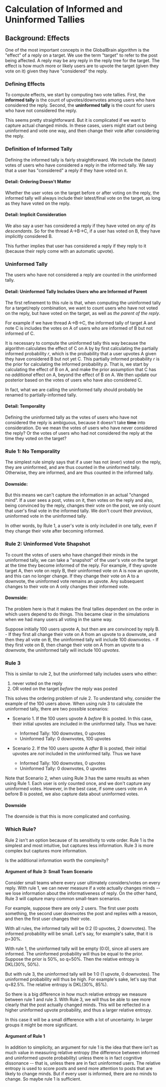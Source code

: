 # Calculation of Informed and Uninformed Tallies

## Background: Effects

One of the most important concepts in the GlobalBrain algorithm is the "effect" of a reply on a target. We use the term "target" to refer to the post being affected. A reply may be any reply in the reply tree for the target. The effect is how much more or likely users are to upvote the target (given they vote on it) given they have "considered" the reply.

### Defining Effects

To compute effects, we start by computing two vote tallies. First, the **informed tally** is the count of upvotes/downvotes among users who have considered the reply. Second, the **uninformed tally** is the count for users who have not considered the reply.

This seems pretty straightforward. But it is complicated if we want to capture actual changed minds. In these cases, users might start out being uninformed and vote one way, and then change their vote after considering the reply.

### Definition of Informed Tally

Defining the informed tally is fairly straightforward. We include the (latest) votes of users who have considered a reply in the informed tally. We say that a user has "considered" a reply if they have voted on it.

#### Detail: Ordering Doesn't Matter

Whether the user votes on the target before or after voting on the reply, the informed tally will always include their latest/final vote on the target, as long as they have voted on the reply.

#### Detail: Implicit Consideration

We also say a user has considered a reply if they have voted on *any of its descendants*. So for the thread A->B->C, if a user has voted on B, they have implicitly considered B.

This further implies that user has considered a reply if they reply to it (because their reply come with an automatic upvote).

### Uninformed Tally

The users who have not considered a reply are counted in the uninformed tally. 

#### Detail: Uninformed Tally Includes Users who are Informed of Parent

The first refinement to this rule is that, when computing the uninformed tally for a target/reply combination, we want to count users who have not voted on the reply, but have voted on the target, as well as *the parent of the reply*.

For example if we have thread A->B->C, the informed tally of target A and note C is includes the votes on A of users who are informed of B but not informed of C. 

It is necessary to compute the uninformed tally this way because the algorithm calculates the effect of C on A by by first calculating the partially informed probability *r*, which is the probability that a user upvotes A given they have considered B but not yet C. This partially informed probability *r* is the prior for calculating the informed probability *p*. That is, we start by calculating the effect of B on A, and make the prior assumption that C has no *additional* effect on A, beyond the effect of B on A. We then update our posterior based on the votes of users who have also considered C.

In fact, what we are calling the uninformed tally should probably be renamed to partially-informed tally.


#### Detail: Temporality

Defining the uninformed tally as the votes of users who have not considered the reply is ambiguous, because it doesn't take **time** into consideration. Do we mean the votes of users who have never considered the reply? Or the votes of users who had not considered the reply at the time they voted on the target?

### Rule 1: No Temporality

The simplest rule simply says that if a user has not (ever) voted on the reply, they are uninformed, and are thus counted in the uninformed tally. Otherwise, they are informed, and are thus counted in the informed tally.

#### Downside:

But this means we can't capture the information in an actual "changed mind". If a user sees a post, votes on it, then votes on the reply and also, being convinced by the reply, changes their vote on the post, we only count that user's final vote in the informed tally. We don't count their *previous*, uninformed vote in the uninformed tally. 

In other words, by Rule 1, a user's vote is only included in one tally, even if they change their vote after becoming informed.

### Rule 2: Uninformed Vote Shapshot

To count the votes of users who have changed their minds in the uninformed tally, we can take a "snapshot" of the user's vote on the target at the time they become informed of the reply. For example, if they upvote target A, then vote on reply B, their uninformed vote on A is now an upvote, and this can no longer change. If they change their vote on A to a downvote, the uninformed vote remains an upvote. Any subsequent changes to their vote on A only changes their informed vote.

#### Downside:

The problem here is that it makes the final tallies dependent on the order in which users depend to do things. This became clear in the simulations when we had many users all voting in the same way. 

Suppose initially 100 users upvote A, but then are are convinced by reply B. 
	- If they first all change their vote on A from an upvote to a downvote, and then they all vote on B, the uninformed tally will include 100 *downvotes*.
	- If they first vote on B, then change their vote on A from an upvote to a downvote, the uninformed tally will include 100 *upvotes*.

### Rule 3

This is similar to rule 2, but the uninformed tally includes users who either:

1. never voted on the reply
2. OR voted on the target *before* the reply was posted

This solves the ordering problem of rule 2. To understand why, consider the example of the 100 users above. When using rule 3 to calculate the uninformed tally, there are two possible scenarios:


- Scenario 1. If the 100 users upvote A *before* B is posted. In this case, their initial upvotes are included in the uninformed tally. Thus we have:

	- Informed Tally: 100 downvotes, 0 upvotes
	- Uninformed Tally: 0 downvotes, 100 upvotes

- Scenario 2. If the 100 users upvote A *after* B is posted, their initial upvotes are *not* included in the uninformed tally. Thus we have

	- Informed Tally: 100 downvotes, 0 upvotes
	- Uninformed Tally: 0 downvotes, 0 upvotes

Note that Scenario 2, when using Rule 3 has the same results as when using Rule 1. Each user is only counted once, and we don't capture any uninformed votes. However, in the best case, if some users vote on A before B is posted, we also capture data about uninformed votes.

#### Downside

The downside is that this is more complicated and confusing.


### Which Rule?

Rule 2 isn't an option because of its sensitivity to vote order. Rule 1 is the simplest and most intuitive, but captures less information. Rule 3 is more complex but captures more information.

Is the additional information worth the complexity?

#### Argument of Rule 3: Small Team Scenario

Consider small teams where every user ultimately considers/votes on every reply. With rule 1, we can never measure if a vote actually changes minds -- we lose information about the informativeness of reply. On the other hand, Rule 3 will capture many common small-team scenarios. 

For example, suppose there are only 2 users. The first user posts something, the second user downvotes the post and replies with a reason, and then the first user changes their vote. 

With all rules, the informed tally will be 0:2 (0 upvotes, 2 downvotes). The informed probability will be small. Let's say, for example's sake, that it is p=30%. 

With rule 1, the uninformed tally will be empty (0:0), since all users are informed. The uninformed probability will thus be equal to the prior. Suppose the prior is 50%, so q=50%. Then the relative entropy is DKL(30%, 50%).

But with rule 3, the uninformed tally will be 1:0 (1 upvote, 0 downvotes). The uninformed probability will thus be high. For example's sake, let's say that q=82.5%. The relative entropy is DKL(30%, 85%). 

So there is a big difference in how much relative entropy we measure between rule 1 and rule 3. With Rule 3, we will thus be able to see more clearly that the post actually changed minds. This will be reflected in a higher uninformed upvote probability, and thus a larger relative entropy. 

In this case it will be a small difference with a lot of uncertainty. In larger groups it might be more significant.

#### Argument of Rule 1

In addition to simplicity, an argument for rule 1 is the idea that there isn't as much value in measuring relative entropy (the difference between informed and uninformed upvote probability) unless there is in fact cognitive dissonance -- that is, unless there are in fact uninformed users. The relative entropy is used to score posts and send more attention to posts that are likely to change minds. But if every user is informed, there are no minds to change. So maybe rule 1 is sufficient.



